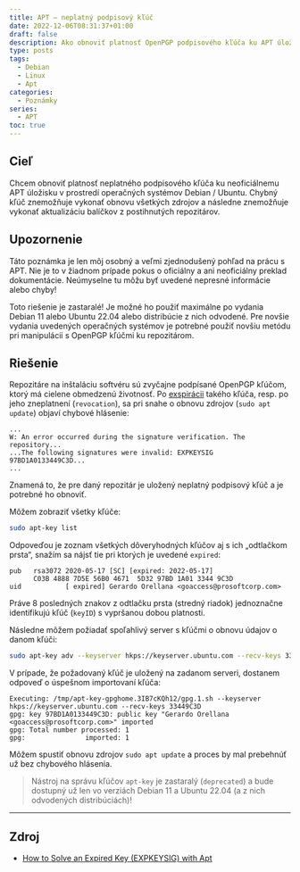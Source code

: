 ```yaml
---
title: APT – neplatný podpisový kľúč
date: 2022-12-06T08:31:37+01:00
draft: false
description: Ako obnoviť platnosť OpenPGP podpisového kľúča ku APT úložisku
type: posts
tags:
  - Debian
  - Linux
  - Apt
categories:
  - Poznámky
series:
  - APT
toc: true
---
```


## Cieľ

Chcem obnoviť platnosť neplatného podpisového kľúča ku neoficiálnemu APT úložisku v prostredí operačných systémov Debian / Ubuntu. Chybný kľúč znemožňuje vykonať obnovu všetkých zdrojov a následne znemožňuje vykonať aktualizáciu balíčkov z postihnutých repozitárov.

## Upozornenie

Táto poznámka je len môj osobný a veľmi zjednodušený pohľad na prácu s APT. Nie je to v žiadnom prípade pokus o oficiálny a ani neoficiálny preklad dokumentácie. Neúmyselne tu môžu byť uvedené nepresné informácie alebo chyby!

Toto riešenie je zastaralé! Je možné ho použiť maximálne po vydania Debian 11 alebo Ubuntu 22.04 alebo distribúcie z nich odvodené. Pre novšie vydania uvedených operačných systémov je potrebné použiť novšiu metódu pri manipulácii s OpenPGP kľúčmi ku repozitárom.

## Riešenie

Repozitáre na inštaláciu softvéru sú zvyčajne podpísané OpenPGP kľúčom, ktorý má cielene obmedzenú životnosť. Po [exspirácii](https://jazykovaporadna.sme.sk/q/1233/) takého kľúča, resp. po jeho zneplatnení (`revocation`), sa pri snahe o obnovu zdrojov (`sudo apt update`) objaví chybové hlásenie:

```
...
W: An error occurred during the signature verification. The repository...
...The following signatures were invalid: EXPKEYSIG 97BD1A0133449C3D...
...
```

Znamená to, že pre daný repozitár je uložený neplatný podpisový kľúč a je potrebné ho obnoviť.

Môžem zobraziť všetky kľúče:

```bash
sudo apt-key list
```

Odpoveďou je zoznam všetkých dôveryhodných kľúčov aj s ich „odtlačkom prsta“, snažím sa nájsť tie pri ktorých je uvedené `expired`:

```
pub   rsa3072 2020-05-17 [SC] [expired: 2022-05-17]
      C03B 4888 7D5E 56B0 4671  5D32 97BD 1A01 3344 9C3D
uid           [ expired] Gerardo Orellana <goaccess@prosoftcorp.com>
```

Práve 8 posledných znakov z odtlačku prsta (stredný riadok) jednoznačne identifikujú kľúč (`keyID`) s vypršanou dobou platnosti.

Následne môžem požiadať spoľahlivý server s kľúčmi o obnovu údajov o danom kľúči:

```bash
sudo apt-key adv --keyserver hkps://keyserver.ubuntu.com --recv-keys 33449C3D
```

V prípade, že požadovaný kľúč je uložený na zadanom serveri, dostanem odpoveď o úspešnom importovaní kľúča:

```
Executing: /tmp/apt-key-gpghome.3IB7cKQh12/gpg.1.sh --keyserver hkps://keyserver.ubuntu.com --recv-keys 33449C3D
gpg: key 97BD1A0133449C3D: public key "Gerardo Orellana <goaccess@prosoftcorp.com>" imported
gpg: Total number processed: 1
gpg:               imported: 1
```

Môžem spustiť obnovu zdrojov `sudo apt update` a proces by mal prebehnúť už bez chybového hlásenia.

> Nástroj na správu kľúčov `apt-key` je zastaralý (`deprecated`) a bude dostupný už len vo verziách Debian 11 a Ubuntu 22.04 (a z nich odvodených distribúciách)!

---

## Zdroj

- [How to Solve an Expired Key (EXPKEYSIG) with Apt](https://tecadmin.net/expired-key-expkeysig-with-apt/)
